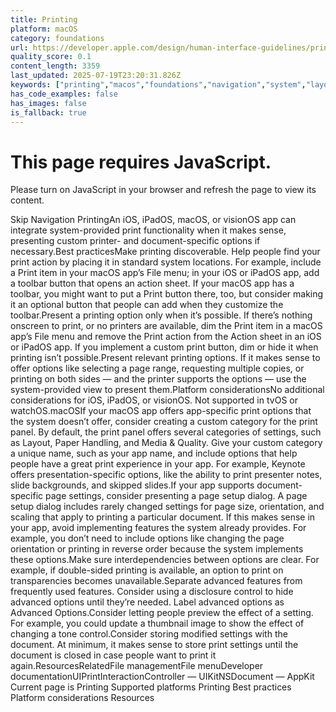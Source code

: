 ```yaml
---
title: Printing
platform: macOS
category: foundations
url: https://developer.apple.com/design/human-interface-guidelines/printing
quality_score: 0.1
content_length: 3359
last_updated: 2025-07-19T23:20:31.826Z
keywords: ["printing","macos","foundations","navigation","system","layout","presentation"]
has_code_examples: false
has_images: false
is_fallback: true
---
```


# This page requires JavaScript.

Please turn on JavaScript in your browser and refresh the page to view its content.

Skip Navigation PrintingAn iOS, iPadOS, macOS, or visionOS app can integrate system-provided print functionality when it makes sense, presenting custom printer- and document-specific options if necessary.Best practicesMake printing discoverable. Help people find your print action by placing it in standard system locations. For example, include a Print item in your macOS app’s File menu; in your iOS or iPadOS app, add a toolbar button that opens an action sheet. If your macOS app has a toolbar, you might want to put a Print button there, too, but consider making it an optional button that people can add when they customize the toolbar.Present a printing option only when it’s possible. If there’s nothing onscreen to print, or no printers are available, dim the Print item in a macOS app’s File menu and remove the Print action from the Action sheet in an iOS or iPadOS app. If you implement a custom print button, dim or hide it when printing isn’t possible.Present relevant printing options. If it makes sense to offer options like selecting a page range, requesting multiple copies, or printing on both sides — and the printer supports the options — use the system-provided view to present them.Platform considerationsNo additional considerations for iOS, iPadOS, or visionOS. Not supported in tvOS or watchOS.macOSIf your macOS app offers app-specific print options that the system doesn’t offer, consider creating a custom category for the print panel. By default, the print panel offers several categories of settings, such as Layout, Paper Handling, and Media & Quality. Give your custom category a unique name, such as your app name, and include options that help people have a great print experience in your app. For example, Keynote offers presentation-specific options, like the ability to print presenter notes, slide backgrounds, and skipped slides.If your app supports document-specific page settings, consider presenting a page setup dialog. A page setup dialog includes rarely changed settings for page size, orientation, and scaling that apply to printing a particular document. If this makes sense in your app, avoid implementing features the system already provides. For example, you don’t need to include options like changing the page orientation or printing in reverse order because the system implements these options.Make sure interdependencies between options are clear. For example, if double-sided printing is available, an option to print on transparencies becomes unavailable.Separate advanced features from frequently used features. Consider using a disclosure control to hide advanced options until they’re needed. Label advanced options as Advanced Options.Consider letting people preview the effect of a setting. For example, you could update a thumbnail image to show the effect of changing a tone control.Consider storing modified settings with the document. At minimum, it makes sense to store print settings until the document is closed in case people want to print it again.ResourcesRelatedFile managementFile menuDeveloper documentationUIPrintInteractionController — UIKitNSDocument — AppKit Current page is Printing Supported platforms Printing Best practices Platform considerations Resources
